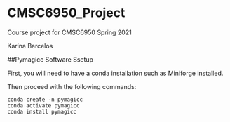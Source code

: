 # CMSC6950_Project
Course project for CMSC6950 Spring 2021

Karina Barcelos

##Pymagicc Software Ssetup

First, you will need to have a conda installation such as Miniforge installed.

Then proceed with the following commands:

```
conda create -n pymagicc
conda activate pymagicc
conda install pymagicc
```
